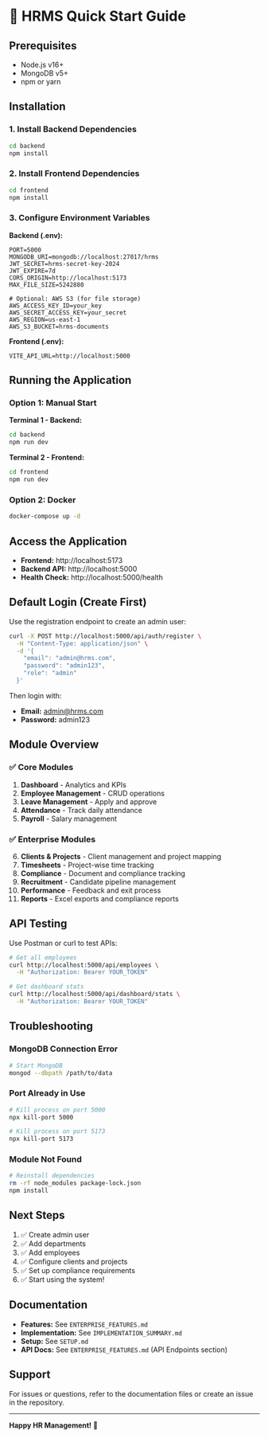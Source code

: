 # 🚀 HRMS Quick Start Guide

## Prerequisites
- Node.js v16+
- MongoDB v5+
- npm or yarn

## Installation

### 1. Install Backend Dependencies
```bash
cd backend
npm install
```

### 2. Install Frontend Dependencies
```bash
cd frontend
npm install
```

### 3. Configure Environment Variables

**Backend (.env):**
```env
PORT=5000
MONGODB_URI=mongodb://localhost:27017/hrms
JWT_SECRET=hrms-secret-key-2024
JWT_EXPIRE=7d
CORS_ORIGIN=http://localhost:5173
MAX_FILE_SIZE=5242880

# Optional: AWS S3 (for file storage)
AWS_ACCESS_KEY_ID=your_key
AWS_SECRET_ACCESS_KEY=your_secret
AWS_REGION=us-east-1
AWS_S3_BUCKET=hrms-documents
```

**Frontend (.env):**
```env
VITE_API_URL=http://localhost:5000
```

## Running the Application

### Option 1: Manual Start

**Terminal 1 - Backend:**
```bash
cd backend
npm run dev
```

**Terminal 2 - Frontend:**
```bash
cd frontend
npm run dev
```

### Option 2: Docker
```bash
docker-compose up -d
```

## Access the Application

- **Frontend:** http://localhost:5173
- **Backend API:** http://localhost:5000
- **Health Check:** http://localhost:5000/health

## Default Login (Create First)

Use the registration endpoint to create an admin user:

```bash
curl -X POST http://localhost:5000/api/auth/register \
  -H "Content-Type: application/json" \
  -d '{
    "email": "admin@hrms.com",
    "password": "admin123",
    "role": "admin"
  }'
```

Then login with:
- **Email:** admin@hrms.com
- **Password:** admin123

## Module Overview

### ✅ Core Modules
1. **Dashboard** - Analytics and KPIs
2. **Employee Management** - CRUD operations
3. **Leave Management** - Apply and approve
4. **Attendance** - Track daily attendance
5. **Payroll** - Salary management

### ✅ Enterprise Modules
6. **Clients & Projects** - Client management and project mapping
7. **Timesheets** - Project-wise time tracking
8. **Compliance** - Document and compliance tracking
9. **Recruitment** - Candidate pipeline management
10. **Performance** - Feedback and exit process
11. **Reports** - Excel exports and compliance reports

## API Testing

Use Postman or curl to test APIs:

```bash
# Get all employees
curl http://localhost:5000/api/employees \
  -H "Authorization: Bearer YOUR_TOKEN"

# Get dashboard stats
curl http://localhost:5000/api/dashboard/stats \
  -H "Authorization: Bearer YOUR_TOKEN"
```

## Troubleshooting

### MongoDB Connection Error
```bash
# Start MongoDB
mongod --dbpath /path/to/data
```

### Port Already in Use
```bash
# Kill process on port 5000
npx kill-port 5000

# Kill process on port 5173
npx kill-port 5173
```

### Module Not Found
```bash
# Reinstall dependencies
rm -rf node_modules package-lock.json
npm install
```

## Next Steps

1. ✅ Create admin user
2. ✅ Add departments
3. ✅ Add employees
4. ✅ Configure clients and projects
5. ✅ Set up compliance requirements
6. ✅ Start using the system!

## Documentation

- **Features:** See `ENTERPRISE_FEATURES.md`
- **Implementation:** See `IMPLEMENTATION_SUMMARY.md`
- **Setup:** See `SETUP.md`
- **API Docs:** See `ENTERPRISE_FEATURES.md` (API Endpoints section)

## Support

For issues or questions, refer to the documentation files or create an issue in the repository.

---

**Happy HR Management! 🎉**
